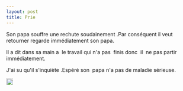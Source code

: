 ```yaml
---
layout: post
title: Prie
---
```


<p>Son papa souffre une rechute soudainement .Par conséquent il veut retourner regarde immédiatement son papa.</p>
<p>Il a dit dans sa main a  le travail qui n&#39;a pas  finis donc  il  ne pas partir immédiatement.</p>
<p>J&#39;ai su qu&#39;il s&#39;inquiète .Espéré son  papa n&#39;a pas de maladie sérieuse.</p>
<p><img src="/modules/tinymce/tinymce/jscripts/tiny_mce/plugins/emotions/images/smiley-surprised.gif" width="18" height="18" /></p>
<p></p>
